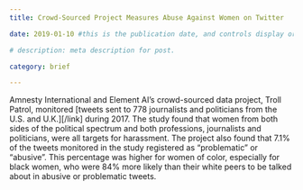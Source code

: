 ```yaml
---
title: Crowd-Sourced Project Measures Abuse Against Women on Twitter

date: 2019-01-10 #this is the publication date, and controls display order.

# description: meta description for post.

category: brief

---
```


Amnesty International and Element AI’s crowd-sourced data project, Troll Patrol, monitored [tweets sent to 778 journalists and politicians from the U.S. and U.K.][/link] during 2017. The study found that women from both sides of the political spectrum and both professions, journalists and politicians, were all targets for harassment. The project also found that 7.1% of the tweets monitored in the study registered as “problematic” or “abusive”. This percentage was higher for women of color, especially for black women, who were 84% more likely than their white peers to be talked about in abusive or problematic tweets. 

[link]: https://decoders.amnesty.org/projects/troll-patrol/findings
